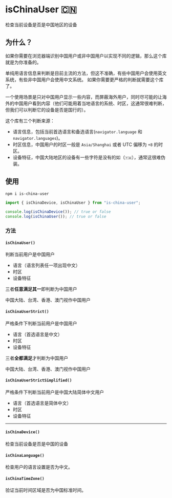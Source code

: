 # isChinaUser 🇨🇳

检查当前设备是否是中国地区的设备

## 为什么？

如果你需要在浏览器端识别中国用户或非中国用户以实现不同的逻辑，那么这个库就是为你准备的。


单纯用语言信息来判断是目前主流的方法，但这不准确，有些中国用户会使用英文系统，有些非中国用户会使用中文系统。
如果你需要更严格的判断就需要这个库了。


一个使用场景是只对中国用户显示一些内容，而屏蔽海外用户，同时尽可能的让海外的中国用户看到内容（他们可能用着当地语言的系统、时区，这通常很难判断，但我们可以判断它的设备是否是国行的）。

这个库有三个判断来源：

- 语言信息，包括当前首选语言和备选语言(`navigator.language` 和 `navigator.languages`)。
- 时区信息，中国用户的时区一般是 `Asia/Shanghai` 或者 UTC 偏移为 `+8` 的时区。
- 设备特征，中国大陆地区的设备有一些字符是没有的如（`🇹🇼`），通常这很难伪装。

## 使用

```node
npm i is-china-user
```

```js
import { isChinaDevice, isChinaUser } from "is-china-user";

console.log(isChinaDevice()); // true or false
console.log(isChinaUser()); // true or false
```

### 方法

#### `isChinaUser()`

判断当前用户是中国用户

- 语言（语言列表任一项出现中文）
- 时区
- 设备特征

三者**任意满足其一**即判断为中国用户

中国大陆、台湾、香港、澳门视作中国用户

#### `isChinaUserStrict()`

严格条件下判断当前用户是中国用户

- 语言（首选语言是中文）
- 时区
- 设备特征

三者**全都满足**才判断为中国用户

中国大陆、台湾、香港、澳门视作中国用户

#### `isChinaUserStrictSimplified()`

严格条件下判断当前用户是中国大陆简体中文用户

- 语言（首选语言是简体中文）
- 时区
- 设备特征

---

#### `isChinaDevice()`

检查当前设备是否是中国的设备

#### `isChinaLanguage()`

检查用户的语言设置是否为中文。

#### `isChinaTimeZone()`

验证当前时间区域是否为中国标准时间。
